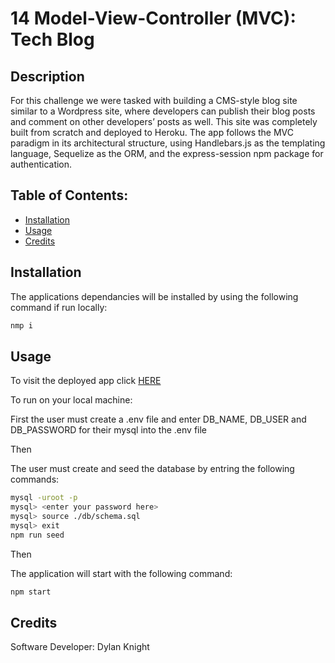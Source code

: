 # 14 Model-View-Controller (MVC): Tech Blog

## Description

For this challenge we were tasked with building a CMS-style blog site similar to a Wordpress site, where developers can publish their blog posts and comment on other developers’ posts as well. This site was completely built from scratch and deployed to Heroku. The app follows the MVC paradigm in its architectural structure, using Handlebars.js as the templating language, Sequelize as the ORM, and the express-session npm package for authentication.

## Table of Contents:
- [Installation](#installation)
- [Usage](#usage)
- [Credits](#credits)


## Installation

The applications dependancies will be installed by using the following command if run locally:

```bash
nmp i
```

## Usage

To visit the deployed app click [HERE](https://warm-woodland-22974.herokuapp.com/)

To run on your local machine:

First the user must create a .env file and enter DB_NAME, DB_USER and DB_PASSWORD for their mysql into the .env file 

Then

The user must create and seed the database by entring the following commands:
```bash
mysql -uroot -p
mysql> <enter your password here>
mysql> source ./db/schema.sql
mysql> exit
npm run seed
```

Then

The application will start with the following command:
```bash
npm start
```

## Credits
Software Developer: Dylan Knight